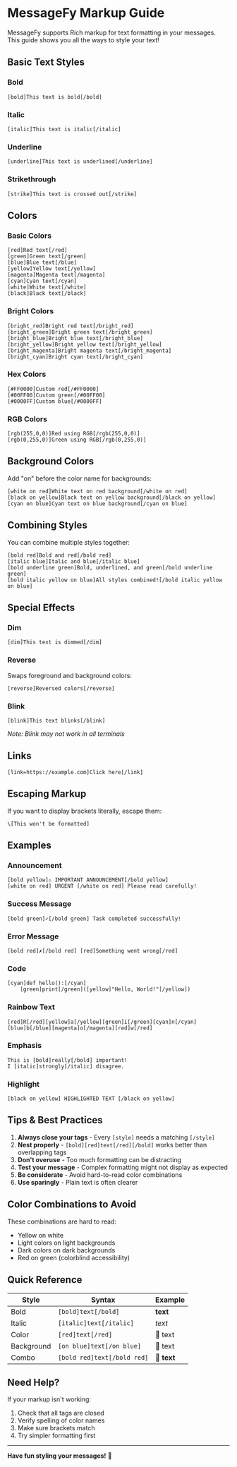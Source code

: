 # MessageFy Markup Guide

MessageFy supports Rich markup for text formatting in your messages. This guide shows you all the ways to style your text!

## Basic Text Styles

### Bold
```
[bold]This text is bold[/bold]
```

### Italic
```
[italic]This text is italic[/italic]
```

### Underline
```
[underline]This text is underlined[/underline]
```

### Strikethrough
```
[strike]This text is crossed out[/strike]
```

## Colors

### Basic Colors
```
[red]Red text[/red]
[green]Green text[/green]
[blue]Blue text[/blue]
[yellow]Yellow text[/yellow]
[magenta]Magenta text[/magenta]
[cyan]Cyan text[/cyan]
[white]White text[/white]
[black]Black text[/black]
```

### Bright Colors
```
[bright_red]Bright red text[/bright_red]
[bright_green]Bright green text[/bright_green]
[bright_blue]Bright blue text[/bright_blue]
[bright_yellow]Bright yellow text[/bright_yellow]
[bright_magenta]Bright magenta text[/bright_magenta]
[bright_cyan]Bright cyan text[/bright_cyan]
```

### Hex Colors
```
[#FF0000]Custom red[/#FF0000]
[#00FF00]Custom green[/#00FF00]
[#0000FF]Custom blue[/#0000FF]
```

### RGB Colors
```
[rgb(255,0,0)]Red using RGB[/rgb(255,0,0)]
[rgb(0,255,0)]Green using RGB[/rgb(0,255,0)]
```

## Background Colors

Add "on" before the color name for backgrounds:

```
[white on red]White text on red background[/white on red]
[black on yellow]Black text on yellow background[/black on yellow]
[cyan on blue]Cyan text on blue background[/cyan on blue]
```

## Combining Styles

You can combine multiple styles together:

```
[bold red]Bold and red[/bold red]
[italic blue]Italic and blue[/italic blue]
[bold underline green]Bold, underlined, and green[/bold underline green]
[bold italic yellow on blue]All styles combined![/bold italic yellow on blue]
```

## Special Effects

### Dim
```
[dim]This text is dimmed[/dim]
```

### Reverse
Swaps foreground and background colors:
```
[reverse]Reversed colors[/reverse]
```

### Blink
```
[blink]This text blinks[/blink]
```
*Note: Blink may not work in all terminals*

## Links

```
[link=https://example.com]Click here[/link]
```

## Escaping Markup

If you want to display brackets literally, escape them:

```
\[This won't be formatted]
```

## Examples

### Announcement
```
[bold yellow]⚠️ IMPORTANT ANNOUNCEMENT[/bold yellow]
[white on red] URGENT [/white on red] Please read carefully!
```

### Success Message
```
[bold green]✓[/bold green] Task completed successfully!
```

### Error Message
```
[bold red]✗[/bold red] [red]Something went wrong[/red]
```

### Code
```
[cyan]def hello():[/cyan]
    [green]print[/green]([yellow]"Hello, World!"[/yellow])
```

### Rainbow Text
```
[red]R[/red][yellow]a[/yellow][green]i[/green][cyan]n[/cyan][blue]b[/blue][magenta]o[/magenta][red]w[/red]
```

### Emphasis
```
This is [bold]really[/bold] important!
I [italic]strongly[/italic] disagree.
```

### Highlight
```
[black on yellow] HIGHLIGHTED TEXT [/black on yellow]
```

## Tips & Best Practices

1. **Always close your tags** - Every `[style]` needs a matching `[/style]`
2. **Nest properly** - `[bold][red]text[/red][/bold]` works better than overlapping tags
3. **Don't overuse** - Too much formatting can be distracting
4. **Test your message** - Complex formatting might not display as expected
5. **Be considerate** - Avoid hard-to-read color combinations
6. **Use sparingly** - Plain text is often clearer

## Color Combinations to Avoid

These combinations are hard to read:
- Yellow on white
- Light colors on light backgrounds
- Dark colors on dark backgrounds
- Red on green (colorblind accessibility)

## Quick Reference

| Style | Syntax | Example |
|-------|--------|---------|
| Bold | `[bold]text[/bold]` | **text** |
| Italic | `[italic]text[/italic]` | *text* |
| Color | `[red]text[/red]` | 🔴 text |
| Background | `[on blue]text[/on blue]` | 🔵 text |
| Combo | `[bold red]text[/bold red]` | **🔴 text** |

## Need Help?

If your markup isn't working:
1. Check that all tags are closed
2. Verify spelling of color names
3. Make sure brackets match
4. Try simpler formatting first

---

**Have fun styling your messages!** 🎨

